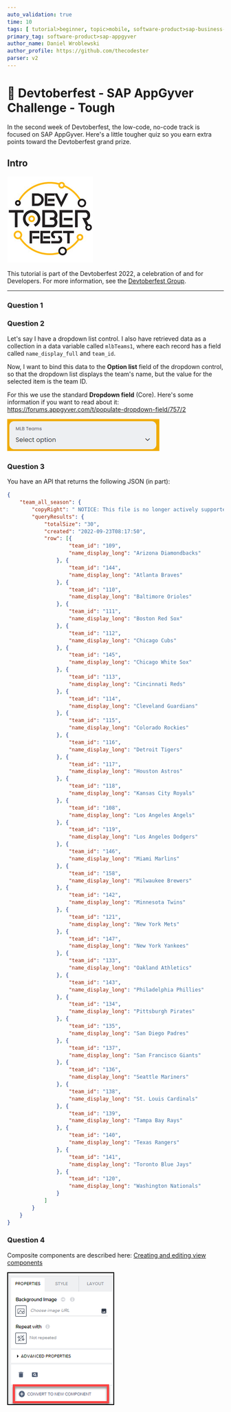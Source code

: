 ```yaml
---
auto_validation: true
time: 10
tags: [ tutorial>beginner, topic>mobile, software-product>sap-business-technology-platform]
primary_tag: software-product>sap-appgyver
author_name: Daniel Wroblewski
author_profile: https://github.com/thecodester
parser: v2
---
```


# 🔴 Devtoberfest - SAP AppGyver Challenge - Tough
<!-- description --> In the second week of Devtoberfest, the low-code, no-code track is focused on SAP AppGyver. Here's a little tougher quiz so you earn extra points toward the Devtoberfest grand prize.

## Intro
![Devtoberfest](Devtoberfest.jpg)

This tutorial is part of the Devtoberfest 2022, a celebration of and for Developers. For more information, see the [Devtoberfest Group](https://groups.community.sap.com/t5/devtoberfest/gh-p/Devtoberfest).

---

### Question 1

### Question 2
Let's say I have a dropdown list control. I also have retrieved data as a collection in a data variable called `mlbTeams1`, where each record has a field called `name_display_full` and `team_id`.

Now, I want to bind this data to the **Option list** field of the dropdown control, so that the dropdown list displays the team's name, but the value for the selected item is the team ID.

For this we use the standard **Dropdown field** (Core). Here's some information if you want to read about it: <https://forums.appgyver.com/t/populate-dropdown-field/757/2>

![Dropdown](dropdown.png)




### Question 3
You have an API that returns the following JSON (in part):

```JSON
{
    "team_all_season": {
        "copyRight": " NOTICE: This file is no longer actively supported. Please use the MLB Stats API (http://statsapi.mlb.com/docs/) as an alternative. Copyright 2022 MLB Advanced Media, L.P.  Use of any content on this page acknowledges agreement to the terms posted here http://gdx.mlb.com/components/copyright.txt  ",
        "queryResults": {
            "totalSize": "30",
            "created": "2022-09-23T08:17:50",
            "row": [{
                    "team_id": "109",
                    "name_display_long": "Arizona Diamondbacks"
                }, {
                    "team_id": "144",
                    "name_display_long": "Atlanta Braves"
                }, {
                    "team_id": "110",
                    "name_display_long": "Baltimore Orioles"
                }, {
                    "team_id": "111",
                    "name_display_long": "Boston Red Sox"
                }, {
                    "team_id": "112",
                    "name_display_long": "Chicago Cubs"
                }, {
                    "team_id": "145",
                    "name_display_long": "Chicago White Sox"
                }, {
                    "team_id": "113",
                    "name_display_long": "Cincinnati Reds"
                }, {
                    "team_id": "114",
                    "name_display_long": "Cleveland Guardians"
                }, {
                    "team_id": "115",
                    "name_display_long": "Colorado Rockies"
                }, {
                    "team_id": "116",
                    "name_display_long": "Detroit Tigers"
                }, {
                    "team_id": "117",
                    "name_display_long": "Houston Astros"
                }, {
                    "team_id": "118",
                    "name_display_long": "Kansas City Royals"
                }, {
                    "team_id": "108",
                    "name_display_long": "Los Angeles Angels"
                }, {
                    "team_id": "119",
                    "name_display_long": "Los Angeles Dodgers"
                }, {
                    "team_id": "146",
                    "name_display_long": "Miami Marlins"
                }, {
                    "team_id": "158",
                    "name_display_long": "Milwaukee Brewers"
                }, {
                    "team_id": "142",
                    "name_display_long": "Minnesota Twins"
                }, {
                    "team_id": "121",
                    "name_display_long": "New York Mets"
                }, {
                    "team_id": "147",
                    "name_display_long": "New York Yankees"
                }, {
                    "team_id": "133",
                    "name_display_long": "Oakland Athletics"
                }, {
                    "team_id": "143",
                    "name_display_long": "Philadelphia Phillies"
                }, {
                    "team_id": "134",
                    "name_display_long": "Pittsburgh Pirates"
                }, {
                    "team_id": "135",
                    "name_display_long": "San Diego Padres"
                }, {
                    "team_id": "137",
                    "name_display_long": "San Francisco Giants"
                }, {
                    "team_id": "136",
                    "name_display_long": "Seattle Mariners"
                }, {
                    "team_id": "138",
                    "name_display_long": "St. Louis Cardinals"
                }, {
                    "team_id": "139",
                    "name_display_long": "Tampa Bay Rays"
                }, {
                    "team_id": "140",
                    "name_display_long": "Texas Rangers"
                }, {
                    "team_id": "141",
                    "name_display_long": "Toronto Blue Jays"
                }, {
                    "team_id": "120",
                    "name_display_long": "Washington Nationals"
                }
            ]
        }
    }
}
```


### Question 4
Composite components are described here: [Creating and editing view components](https://docs.appgyver.com/docs/creating-and-editing-view-components)

![Composite component](composite.png)


